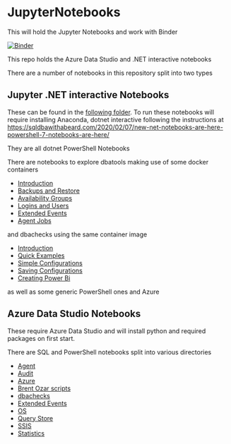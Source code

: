 # JupyterNotebooks
This will hold the Jupyter Notebooks and work with Binder

[![Binder](https://mybinder.org/badge_logo.svg)](https://mybinder.org/v2/gh/SQLDBAWithABeard/JupyterNotebooks/master?urlpath=lab)

This repo holds the Azure Data Studio and .NET interactive notebooks

There are a number of notebooks in this repository split into two types

## Jupyter .NET interactive Notebooks

These can be found in the [following folder](notebooks/dotNETNotebooks). To run these notebooks will require installing Anaconda, dotnet interactive following the instructions at https://sqldbawithabeard.com/2020/02/07/new-net-notebooks-are-here-powershell-7-notebooks-are-here/  

They are all dotnet PowerShell Notebooks

There are notebooks to explore dbatools making use of some docker containers  

- [Introduction](https://github.com/SQLDBAWithABeard/JupyterNotebooks/blob/master/notebooks/dotNETNotebooks/dbatools/01-Introduction.ipynb)
- [Backups and Restore](https://github.com/SQLDBAWithABeard/JupyterNotebooks/blob/master/notebooks/dotNETNotebooks/dbatools/02-BackupsRestores.ipynb)
- [Availability Groups](https://github.com/SQLDBAWithABeard/JupyterNotebooks/blob/master/notebooks/dotNETNotebooks/dbatools/03AvailabilityGroups.ipynb)
- [Logins and Users](https://github.com/SQLDBAWithABeard/JupyterNotebooks/blob/master/notebooks/dotNETNotebooks/dbatools/04-LoginsAndUsers.ipynb)
- [Extended Events](https://github.com/SQLDBAWithABeard/JupyterNotebooks/blob/master/notebooks/dotNETNotebooks/dbatools/05-ExtendedEvents.ipynb)
- [Agent Jobs](https://github.com/SQLDBAWithABeard/JupyterNotebooks/blob/master/notebooks/dotNETNotebooks/dbatools/06-AgentJobs.ipynb)

 and dbachecks using the same container image
 
 - [Introduction](https://github.com/SQLDBAWithABeard/JupyterNotebooks/blob/master/notebooks/dotNETNotebooks/dbachecks/01-dbachecks-Intro.ipynb)
 - [Quick Examples](https://github.com/SQLDBAWithABeard/JupyterNotebooks/blob/master/notebooks/dotNETNotebooks/dbachecks/02-dbachecks-Quick%20Examples.ipynb)
 - [Simple Configurations](https://github.com/SQLDBAWithABeard/JupyterNotebooks/blob/master/notebooks/dotNETNotebooks/dbachecks/03-dbachecks%20-%20Simple%20configurations.ipynb)
 - [Saving Configurations](https://github.com/SQLDBAWithABeard/JupyterNotebooks/blob/master/notebooks/dotNETNotebooks/dbachecks/04-dbachecks-SavingConfigurations.ipynb)
 - [Creating Power Bi](https://github.com/SQLDBAWithABeard/JupyterNotebooks/blob/master/notebooks/dotNETNotebooks/dbachecks/05%20-%20Creating%20the%20PowerBi.ipynb)
 
 as well as some generic PowerShell ones and Azure

## Azure Data Studio Notebooks

These require Azure Data Studio and will install python and required packages on first start.  

There are SQL and PowerShell notebooks split into various directories
- [Agent](https://github.com/SQLDBAWithABeard/JupyterNotebooks/tree/master/notebooks/NotDotNet/Agent)
- [Audit](https://github.com/SQLDBAWithABeard/JupyterNotebooks/tree/master/notebooks/NotDotNet/Audit)
- [Azure](https://github.com/SQLDBAWithABeard/JupyterNotebooks/tree/master/notebooks/NotDotNet/Azure)
- [Brent Ozar scripts](https://github.com/SQLDBAWithABeard/JupyterNotebooks/tree/master/notebooks/NotDotNet/Brent%20Ozar)
- [dbachecks](https://github.com/SQLDBAWithABeard/JupyterNotebooks/tree/master/notebooks/NotDotNet/dbachecks)
- [Extended Events](https://github.com/SQLDBAWithABeard/JupyterNotebooks/tree/master/notebooks/NotDotNet/Extended%20Events)
- [OS](https://github.com/SQLDBAWithABeard/JupyterNotebooks/tree/master/notebooks/NotDotNet/OS)
- [Query Store](https://github.com/SQLDBAWithABeard/JupyterNotebooks/tree/master/notebooks/NotDotNet/Query%20Store)
- [SSIS](https://github.com/SQLDBAWithABeard/JupyterNotebooks/tree/master/notebooks/NotDotNet/SSIS)
- [Statistics](https://github.com/SQLDBAWithABeard/JupyterNotebooks/tree/master/notebooks/NotDotNet/Statistics)
